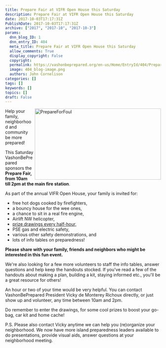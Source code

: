 ```yaml
---
title: Prepare Fair at VIFR Open House this Saturday
description: Prepare Fair at VIFR Open House this Saturday
date: 2017-10-03T17:17:31Z
PublishDate: 2017-10-03T17:17:31Z
archive: ["2017", "2017-10", "2017-10-3"]
params:
  dnn_blog_ID: 1
  dnn_entry_ID: 404
  meta_title: Prepare Fair at VIFR Open House this Saturday
  allow_comments: True
  display_copyright: False
  copyright:
  permalink: https://vashonbeprepared.org/en-us/Home/EntryId/404/Prepare-Fair-at-VIFR-Open-House-this-Saturday
  image: 404_blog-image.png
  authors: John Cornelison
categories: []
tags: []
keywords: []
topics: []
draft: False
---
```


<p><a href="./images/404/Windows-Live-Writer-bb637e0bc259_8EB3-PrepareForFoul_2.jpg"><img title="PrepareForFoul" style="border-top: 0px; border-right: 0px; background-image: none; border-bottom: 0px; float: right; padding-top: 0px; padding-left: 0px; border-left: 0px; margin: 0px 0px 5px 5px; display: inline; padding-right: 0px" border="0" alt="PrepareForFoul" src="./images/404/Windows-Live-Writer-bb637e0bc259_8EB3-PrepareForFoul_thumb.jpg" width="408" align="right" height="230" /></a>Help your family, neighborhood and community be more prepared! </p>  <p>This Saturday VashonBePrepared sponsors the<b> Prepare Fair,&#160; from 10am till 2pm at the main fire station</b>. </p>  <p>As part of the annual VIFR Open House, your family is invited for:</p>  <ul>   <li>free hot dogs cooked by firefighters, </li>    <li>a bouncy house for the wee ones, </li>    <li>a chance to sit in a real fire engine, </li>    <li>Airlift NW helicopter, </li>    <li><u>prize drawings every half-hour,</u> </li>    <li>PSE gas and electric safety, </li>    <li>various other safety demonstrations, and </li>    <li>lots of info tables on preparedness!</li> </ul>  <p><b></b></p>  <p><b>Please share with your family, friends and neighbors who might be interested in this fun event.</b></p>  <p>We're also looking for a few more volunteers to staff the info tables, answer questions and help keep the handouts stocked. If you've read a few of the handouts about making a plan, building a kit, staying informed etc., you'll be a great resource for others!</p>  <p>An hour or two of your time would be very helpful. You can contact VashonBePrepared President Vicky de Monterey Richoux directly, or just show up and volunteer, any time between 10am and 2pm. </p>  <p>Do remember to enter the drawings, for some cool prizes to boost your go-bag, car kit and home cache!</p>  <p>P.S. Please also contact Vicky anytime we can help you (re)organize your neighborhood. We now have more island preparedness leaders available to do presentations, provide visual aids, answer questions at your neighborhood meeting. </p>
